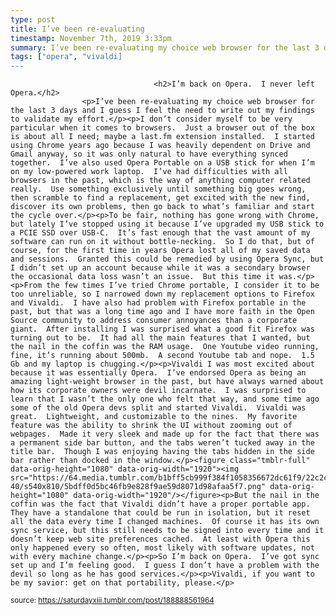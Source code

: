 ```yaml
---
type: post
title: I’ve been re-evaluating 
timestamp: November 7th, 2019 3:33pm
summary: I’ve been re-evaluating my choice web browser for the last 3 days and I guess I feel the need to write out my findings to validate my effort.</p><p>I
tags: ["opera", "vivaldi]
---
```


                
                
                                    <h2>I’m back on Opera.  I never left Opera.</h2>
                    <p>I’ve been re-evaluating my choice web browser for the last 3 days and I guess I feel the need to write out my findings to validate my effort.</p><p>I don’t consider myself to be very particular when it comes to browsers.  Just a browser out of the box is about all I need; maybe a last.fm extension installed.  I started using Chrome years ago because I was heavily dependent on Drive and Gmail anyway, so it was only natural to have everything synced together.  I’ve also used Opera Portable on a USB stick for when I’m on my low-powered work laptop.  I’ve had difficulties with all browsers in the past, which is the way of anything computer related really.  Use something exclusively until something big goes wrong, then scramble to find a replacement, get excited with the new find, discover its own problems, then go back to what’s familiar and start the cycle over.</p><p>To be fair, nothing has gone wrong with Chrome, but lately I’ve stopped using it because I’ve upgraded my USB stick to a PCIE SSD over USB-C.  It’s fast enough that the vast amount of my software can run on it without bottle-necking.  So I do that, but of course, for the first time in years Opera lost all of my saved data and sessions.  Granted this could be remedied by using Opera Sync, but I didn’t set up an account because while it was a secondary browser the occasional data loss wasn’t an issue.  But this time it was.</p><p>From the few times I’ve tried Chrome portable, I consider it to be too unreliable, so I narrowed down my replacement options to Firefox and Vivaldi.  I have also had problem with Firefox portable in the past, but that was a long time ago and I have more faith in the Open Source community to address consumer annoyances than a corporate giant.  After installing I was surprised what a good fit Firefox was turning out to be.  It had all the main features that I wanted, but the nail in the coffin was the RAM usage.  One Youtube video running, fine, it’s running about 500mb.  A second Youtube tab and nope.  1.5 Gb and my laptop is chugging.</p><p>Vivaldi I was most excited about because it was essentially Opera.  I’ve endorsed Opera as being an amazing light-weight browser in the past, but have always warned about how its corporate owners were devil incarnate.  I was surprised to learn that I wasn’t the only one who felt that way, and some time ago some of the old Opera devs split and started Vivaldi.  Vivaldi was great.  Lightweight, and customizable to the nines.  My favorite feature was the ability to shrink the UI without zooming out of webpages.  Made it very sleek and made up for the fact that there was a permanent side bar button, and the tabs weren’t tucked away in the title bar.  Though I was enjoying having the tabs hidden in the side bar rather than docked in the window.</p><figure class="tmblr-full" data-orig-height="1080" data-orig-width="1920"><img src="https://64.media.tumblr.com/b1bff5cb999f384f1058356672dc61f9/22c2c0dc7a79863f-40/s540x810/5bdff0d5bc46fb9e828f9ae59d8071d98afaa5f7.png" data-orig-height="1080" data-orig-width="1920"/></figure><p>But the nail in the coffin was the fact that Vivaldi didn’t have a proper portable app.  They have a standalone that could be run in isolation, but it reset all the data every time I changed machines.  Of course it has its own sync service, but this still needs to be signed into every time and it doesn’t keep web site preferences cached.  At least with Opera this only happened every so often, most likely with software updates, not with every machine change.</p><p>So I’m back on Opera.  I’ve got sync set up and I’m feeling good.  I guess I don’t have a problem with the devil so long as he has good services.</p><p>Vivaldi, if you want to be my savior: get on that portability, please.</p>
                
                
                
                
                
                
                                
<small>source: https://saturdayxiii.tumblr.com/post/188888561964</small>